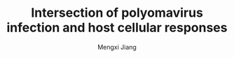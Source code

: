 ---
author: Mengxi Jiang
funder: National Institutes of Health (US)
layout: grant
link:
- https://www.niaid.nih.gov/sites/default/files/R01_Jiang_Sample_Application.pdf
- https://www.niaid.nih.gov/sites/default/files/R01_Jiang_Sample_Summary_Statement.pdf
link_name:
- Proposal
- Summary Statement
program: R01
status: funded
title: Intersection of polyomavirus infection and host cellular responses
year: 2015
---